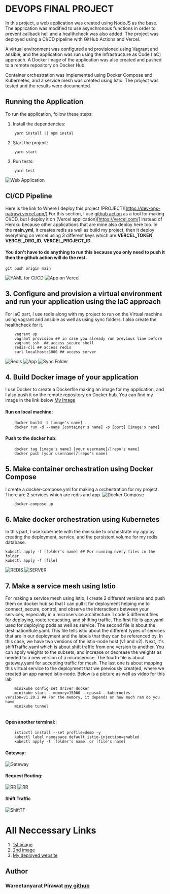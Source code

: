 # DEVOPS FINAL PROJECT

In this project, a web application was created using NodeJS as the base. The application was modified to use asynchronous functions in order to prevent callback hell and a healthcheck was also added. The project was deployed using a CI/CD pipeline with GitHub Actions and Vercel.

A virtual environment was configured and provisioned using Vagrant and ansible, and the application was run using the Infrastructure as Code (IaC) approach. A Docker image of the application was also created and pushed to a remote repository on Docker Hub.

Container orchestration was implemented using Docker Compose and Kubernetes, and a service mesh was created using Istio. The project was tested and the results were documented.

## Running the Application

To run the application, follow these steps:

1. Install the dependencies:

```
    yarn install || npm instal
```

2. Start the project:

```
    yarn start
```

3. Run tests:

```
    yarn test
```

![Web Application](./image/web-application.png)

## CI/CD Pipeline

Here is the link to Where I deploy this project (PROJECT)[https://dev-ops-patrawi.vercel.app/]
For this section, I use [github action](https://github.com/features/actions) as a tool for making CI/CD, but I deploy it on (Vercel application)[https://vercel.com/] instead of Heroku because other applications that are mine also deploy here too. In the **main.yml**, it creates redis as well as build my project, then it deploy everything on vercel using 3 different keys which are **VERCEL_TOKEN**, **VERCEL_ORG_ID**, **VERCEL_PROJECT_ID**.

#### You don't have to do anything to run this because you only need to push it then the github action will do the rest.

```
git push origin main
```

![YAML for CI/CD](./image/github-action.png)
![App on Vercel](image/project.png)

## 3. Configure and provision a virtual environment and run your application using the IaC approach

For IaC part, I use redis along with my project to run on the Virtual machine using vagrant and ansible as well as using sync folders. I also create the healthcheck for it.

```
    vagrant up
    vagrant provision ## in case you already run previous line before
    vagrant ssh  ## access secure shell
    redis-cli ## access redis
    curl localhost:3000 ## access server
```

![Redis](image/redis-vagrant.png)
![App](image/vagrant.png)
![Sync Folder](image/sync-folder.png)

## 4. Build Docker image of your application

I use Docker to create a Dockerfile making an image for my application, and I also push it on the remote repository on Docker hub. You can find my image in the link below
[My Image](https://hub.docker.com/r/dogeceptionpp123/devops_project)

#### Run on local machine:

```
    docker build -t [image's name] .
    docker run -d --name [container's name] -p [port] [image's name]

```

#### Push to the docker hub:

```
    docker tag [image's name] [your username]/[repo's name]
    docker push [your username]/[repo's name]
```

## 5. Make container orchestration using Docker Compose

I create a docker-compose.yml for making a orchestration for my project. There are 2 services which are redis and app.
![Docker Compose](./image/docker-compose.png)

```
    docker-compose up
```

## 6. Make docker orchestration using Kubernetes

In this part, I use kubernete with the minikube to orchestrate my app by creating the deployment, service, and the persistent volume for my redis database.

```
kubectl apply -f [folder's name] ## For running every files in the folder
kubectl apply -f [file]
```

![REDIS](./image/redis.png)
![SERVER](./image/server-kubernete.png)

## 7. Make a service mesh using Istio

For making a service mesh using Istio, I create 2 different versions and push them on docker hub so that I can pull it for deployment helping me to connect, secure, control, and observe the interactions between your services, especially in a microservice architecture. I code 5 different files for deploying, route requesting, and shifting traffic. The first file is app.yaml used for deploying pods as well as service. The second file is about the destinationRule.yaml. This file tells istio about the different types of services that are in our deployment and the labels that they can be referenced by. In this case, we have two versions of the istio-node host (v1 and v2). Next, it's shiftTraffic.yaml which is about shift traffic from one version to another. You can apply weights to the subsets, and increase or decrease the weights as needed to a new version of a microservice. The fourth file is about gateway.yaml for accepting traffic for mesh. The last one is about mapping this virtual service to the deployment that we previously creat(ed, where we created an app named istio-node. Below is a picture as well as video for this lab

```
    minikube config set driver docker
    minikube start --memory=15000 --cpus=4 --kubernetes-version=v1.20.2 ## For the memory, it depends on how much ram do you have
    minikube tunnel


```

#### Open another terminal::

```
    istioctl install --set profile=demo -y
    kubectl label namespace default istio-injection=enabled
    kubectl apply -f [folder's name] or [file's name]
```

#### Gateway:
![Gateway](./image/istio-gateway.png)

#### Request Routing:
![RR](./image/istio-deployment.png)
![RR](./image/istio-deployment-RR-deployment.png)

#### Shift Traffic
![ShiftTF](./image/shiftTraffic.png)

# All Neccessary Links

1. [1st image](https://hub.docker.com/r/dogeceptionpp123/devops_project)
2. [2nd image](https://hub.docker.com/r/dogeceptionpp123/dev_opv2)
3. [My deployed website](https://dev-ops-patrawi.vercel.app/)

## Author
### Wareetanyarat Pirawat [my github](https://github.com/patrawi)
